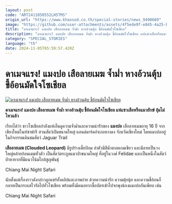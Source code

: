 ```yaml
---
layout: post
code: "ART2411050552LH5TMS"
origin_url: "https://www.khaosod.co.th/special-stories/news_9490689"
image: "https://github.com/user-attachments/assets/4f5ede9f-e845-4a25-b07d-c742ce367fa8"
title: "ดาเมจแรง! แมงปอ เสือลายเมฆ จ้ำม่ำ หางอ้วนตุ้บ ขี้อ้อนมัดใจโซเชียล"
description: "ดาเมจแรง! แมงปอ เสือลายเมฆ จ้ำม่ำ หางอ้วนตุ้บ ขี้อ้อนมัดใจโซเชียล แห่แซวเสือหรือแมวยักษ์ อุ้มไม่ไหวแล้ว"
category: "SPECIAL_STORIES"
language: "th"
date: 2024-11-05T05:59:57.420Z
---
```


# ดาเมจแรง! แมงปอ เสือลายเมฆ จ้ำม่ำ หางอ้วนตุ้บ ขี้อ้อนมัดใจโซเชียล

[![ดาเมจแรง! แมงปอ เสือลายเมฆ จ้ำม่ำ หางอ้วนตุ้บ ขี้อ้อนมัดใจโซเชียล](https://www.khaosod.co.th/wpapp/uploads/2024/11/Clouded-Leopard113.jpg "ดาเมจแรง! แมงปอ เสือลายเมฆ จ้ำม่ำ หางอ้วนตุ้บ ขี้อ้อนมัดใจโซเชียล")](https://www.khaosod.co.th/wpapp/uploads/2024/11/Clouded-Leopard113.jpg)

**ดาเมจแรง! แมงปอ เสือลายเมฆ จ้ำม่ำ หางอ้วนตุ้บ ขี้อ้อนมัดใจโซเชียล แห่แซวเสือหรือแมวยักษ์ อุ้มไม่ไหวแล้ว**

เรียกได้ว่า ชาวโซเชียลกำลังแห่เอ็นดูความจ้ำม่ำและความน่ารักของ **แมงปอ** เสือลายเมฆอายุ 16 ปี จากเชียงใหม่ไนท์ซาฟารี สวนสัตว์เปิดขนาดใหญ่ แลนด์มาร์คอำเภอหางดง จังหวัดเชียงใหม่ โดยแมงปออยู่ในกิจกรรมเดินชมสัตว์ Jaguar Trail

**เสือลายเมฆ (Clouded Leopard)** มีรูปร่างเตี้ยป้อม ลำตัวมีสีน้ำตาลแกมเขียว และมีลายเป็นวงใหญ่คล้ายก้อนเมฆทั่วตัว เป็นสัตว์ตระกูลแมวป่าขนาดใหญ่ ที่อยู่ในวงศ์ Felidae และเป็นหนึ่งในสัตว์ป่าหายากที่มีแนวโน้มใกล้สูญพันธุ์

Chiang Mai Night Safari

นับตั้งแต่เรื่องราวดังกล่าวถูกแชร์ทั้งคลิปและภาพถ่าย ด้วยความน่ารัก ความตุ้ยนุ้ย และความขี้อ้อนก็กลายเป็นกระแสไวรัลไปทั่วโซเชียล พร้อมทั้งมีคนอยากซื้อบัตรเข้าไปจกพุงน้องแมงปอกันเพียบ เช่น

Chiang Mai Night Safari



